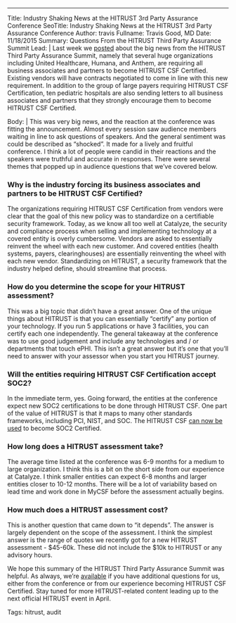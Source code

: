 ---
Title: Industry Shaking News at the HITRUST 3rd Party Assurance Conference
SeoTitle: Industry Shaking News at the HITRUST 3rd Party Assurance Conference
Author: travis
Fullname: Travis Good, MD
Date: 11/18/2015
Summary: Questions From the HITRUST Third Party Assurance Summit
Lead: |
Last week we [posted][1] about the big news from the HITRUST Third Party Assurance Summit, namely that several huge organizations including United Healthcare, Humana, and Anthem, are requiring all business associates and partners to become HITRUST CSF Certified. Existing vendors will have contracts negotiated to come in line with this new requirement. In addition to the group of large payers requiring HITRUST CSF Certification, ten pediatric hospitals are also sending letters to all business associates and partners that they strongly encourage them to become HITRUST CSF Certified.

Body: |
This was very big news, and the reaction at the conference was fitting the announcement. Almost every session saw audience members waiting in line to ask questions of speakers. And the general sentiment was could be described as “shocked”. It made for a lively and fruitful conference. I think a lot of people were candid in their reactions and the speakers were truthful and accurate in responses. There were several themes that popped up in audience questions that we’ve covered below.

### Why is the industry forcing its business associates and partners to be HITRUST CSF Certified?

The organizations requiring HITRUST CSF Certification from vendors were clear that the goal of this new policy was to standardize on a certifiable security framework. Today, as we know all too well at Catalyze, the security and compliance process when selling and implementing technology at a covered entity is overly cumbersome. Vendors are asked to essentially reinvent the wheel with each new customer. And covered entities (health systems, payers, clearinghouses) are essentially reinventing the wheel with each new vendor. Standardizing on HITRUST, a security framework that the industry helped define, should streamline that process.

### How do you determine the scope for your HITRUST assessment?

This was a big topic that didn’t have a great answer. One of the unique things about HITRUST is that you can essentially “certify” any portion of your technology. If you run 5 applications or have 3 facilities, you can certify each one independently. The general takeaway at the conference was to use good judgement and include any technologies and / or departments that touch ePHI. This isn’t a great answer but it’s one that you’ll need to answer with your assessor when you start you HITRUST journey.

### Will the entities requiring HITRUST CSF Certification accept SOC2?

In the immediate term, yes. Going forward, the entities at the conference expect new SOC2 certifications to be done through HITRUST CSF. One part of the value of HITRUST is that it maps to many other standards frameworks, including PCI, NIST, and SOC. The HITRUST CSF [can now be used][2] to become SOC2 Certified.

### How long does a HITRUST assessment take?

The average time listed at the conference was 6-9 months for a medium to large organization. I think this is a bit on the short side from our experience at Catalyze. I think smaller entities can expect 6-8 months and larger entities closer to 10-12 months. There will be a lot of variability based on lead time and work done in MyCSF before the assessment actually begins.

### How much does a HITRUST assessment cost?

This is another question that came down to “it depends”. The answer is largely dependent on the scope of the assessment. I think the simplest answer is the range of quotes we recently got for a new HITRUST assessment - $45-60k. These did not include the $10k to HITRUST or any advisory hours.

We hope this summary of the HITRUST Third Party Assurance Summit was helpful. As always, we’re [available][3] if you have additional questions for us, either from the conference or from our experience becoming HITRUST CSF Certified. Stay tuned for more HITRUST-related content leading up to the next official HITRUST event in April.

[1]:	https://catalyze.io/blog/hitrust-will-be-a-core-requirement-to-do-business-with-healthcare-enterprises
[2]:	https://hitrustalliance.net/soc2/
[3]:	mailto:hello@catalyze.io

Tags: hitrust, audit
